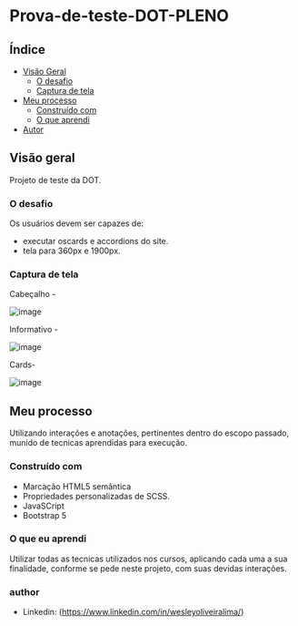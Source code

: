 
# Prova-de-teste-DOT-PLENO

## Índice

- [Visão Geral](#visão-geral)
  - [O desafio](#the-challenge)
  - [Captura de tela](#captura-de-tela)
- [Meu processo](#meu-processo)
  - [Construído com](#construído-com)
  - [O que aprendi](#o-que-aprendi)
- [Autor](#autor)


## Visão geral

Projeto de teste da DOT.

### O desafio

Os usuários devem ser capazes de:

- executar oscards e accordions do site.
- tela para 360px e 1900px.

### Captura de tela

Cabeçalho - 

![image](https://user-images.githubusercontent.com/108889735/191083476-1f8f3149-73fd-494b-a981-622467dab7b7.png)


Informativo -

![image](https://user-images.githubusercontent.com/108889735/191083711-e1fc2af4-2e2a-4246-b8da-9f35bec7567e.png)


Cards- 

![image](https://user-images.githubusercontent.com/108889735/191083846-54690bc6-b65d-4413-8a8c-7f9875097b09.png)



## Meu processo

Utilizando interações e anotações, pertinentes dentro do escopo passado, 
munido de tecnicas aprendidas para execução.

### Construído com

- Marcação HTML5 semântica
- Propriedades personalizadas de SCSS.
- JavaSCript
- Bootstrap 5

### O que eu aprendi

Utilizar todas as tecnicas utilizados nos cursos, aplicando cada uma a sua finalidade,
conforme se pede neste projeto, com suas devidas interações.

### author
- Linkedin: (https://www.linkedin.com/in/wesleyoliveiralima/)
